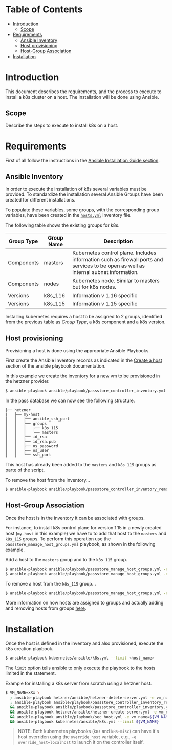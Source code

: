 # Table of Contents

   * [Introduction](#introduction)
      * [Scope](#scope)
   * [Requirements](#requirements)
      * [Ansible Inventory](#ansible-inventory)
      * [Host provisioning](#host-provisioning)
      * [Host-Group Association](#host-group-association)
   * [Installation](#installation)

# Introduction

This document describes the requirements, and the process to execute to install a k8s cluster on a host. The installation will be done using Ansible.

## Scope

Describe the steps to execute to install k8s on a host.

# Requirements

First of all follow the instructions in the [Ansible Installation Guide section](../ansible/playbook/README.md#installation-guide).

## Ansible Inventory

In order to execute the installation of k8s several variables must be provided. To standardize the installation several Ansible Groups have been created for different installations.

To populate these variables, some groups, with the corresponding group variables, have been created in the [`hosts.yml`](../ansible/inventory/hosts.yml) inventory file.

The following table shows the existing groups for k8s.

| Group Type| Group Name | Description |
| --- | --- | --- |
| Components | masters | Kubernetes control plane. Includes information such as firewall ports and services to be open as well as internal subnet information. |
| Components | nodes | Kubernetes node. Similar to masters but for k8s nodes. |
| Versions | k8s_116 | Information v 1.16 specific |
| Versions | k8s_115 | Information v 1.15 specific |

Installing kubernetes requires a host to be assigned to 2 groups, identified from the previous table as *Group Type*, a k8s component and a k8s version.

## Host provisioning

Provisioning a host is done using the appropriate Ansible Playbooks. 

First create the Ansible Inventory records as indicated in the [Create a host](../ansible/playbook/README.md#create-a-host) section of the ansible playbook documentation.

In this example we create the inventory for a new vm to be provisioned in the hetzner provider.

```bash
$ ansible-playbook ansible/playbook/passstore_controller_inventory.yml -e vm_name=my-host -e pass_provider=hetzner -e k8s_type=masters -e k8s_version=115 --tags create
``` 

In the pass database we can now see the following structure.

```
├── hetzner
|   ├── my-host
│   │   ├── ansible_ssh_port
│   │   ├── groups
│   │   │   ├── k8s_115
│   │   │   └── masters
│   │   ├── id_rsa
│   │   ├── id_rsa.pub
│   │   ├── os_password
│   │   ├── os_user
│   │   └── ssh_port
```

This host has already been added to the `masters` and `k8s_115` groups as parte of the script.

To remove the host from the inventory...

```bash
$ ansible-playbook ansible/playbook/passstore_controller_inventory_remove.yml -e vm_name=my-host -e pass_provider=hetzner
``` 

## Host-Group Association

Once the host is in the inventory it can be associated with groups.
 
For instance, to install k8s control plane for version 1.15 in a newly created host (`my-host` in this example) we have to to add that host to the `masters` and `k8s_115` groups. 
To perform this operation use the `passstore_manage_host_groups.yml` playbook, as shown in the following example.

Add a host to the `masters` group and to the `k8s_115` group.

```bash
$ ansible-playbook ansible/playbook/passstore_manage_host_groups.yml -e operation=add -e group_name=masters -e vm_name=my-host
$ ansible-playbook ansible/playbook/passstore_manage_host_groups.yml -e operation=add -e group_name=k8s_115 -e vm_name=my-host
``` 

To remove a host from the `k8s_115` group...

```bash
$ ansible-playbook ansible/playbook/passstore_manage_host_groups.yml -e operation=remove -e group_name=k8s_115 -e vm_name=my-host
``` 

More information on how hosts are assigned to groups and actually adding and removing hosts from groups [here](../ansible/playbook/README.md#groups).

# Installation

Once the host is defined in the inventory and also provisioned, execute the k8s creation playbook.

```bash
$ ansible-playbook kubernetes/ansible/k8s.yml --limit <host_name>
```  

The `limit` option tells ansible to only execute the playbook to the hosts limited in the statement.

Example for installing a k8s server from scratch using a hetzner host.
 
```bash
$ VM_NAME=xXx \
  ; ansible-playbook hetzner/ansible/hetzner-delete-server.yml -e vm_name=${VM_NAME} -e hetzner_context_name=snowdrop \
  ; ansible-playbook ansible/playbook/passstore_controller_inventory_remove.yml -e vm_name=${VM_NAME} -e pass_provider=hetzner \
  && ansible-playbook ansible/playbook/passstore_controller_inventory.yml -e vm_name=${VM_NAME} -e pass_provider=hetzner -e k8s_type=masters -e k8s_version=115 --tags create \
  && ansible-playbook hetzner/ansible/hetzner-create-server.yml -e vm_name=${VM_NAME} -e salt_text=$( gpg --gen-random --armor 1 20) -e hetzner_context_name=snowdrop \
  && ansible-playbook ansible/playbook/sec_host.yml -e vm_name=${VM_NAME} -e provider=hetzner \
  && ansible-playbook kubernetes/ansible/k8s.yml --limit ${VM_NAME}
```

> NOTE: Both kubernetes playbooks (`k8s` and `k8s-misc`) can have it's host overriden using the `override_host` variable, e.g., `-e override_host=localhost` to launch it on the controller itself.
